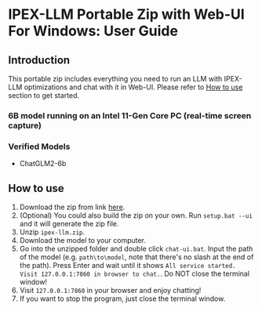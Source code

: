 # IPEX-LLM Portable Zip with Web-UI For Windows: User Guide

## Introduction

This portable zip includes everything you need to run an LLM with IPEX-LLM optimizations and chat with it in Web-UI. Please refer to [How to use](#how-to-use) section to get started.

### 6B model running on an Intel 11-Gen Core PC (real-time screen capture)


### Verified Models

- ChatGLM2-6b

## How to use

1. Download the zip from link [here]().
2. (Optional) You could also build the zip on your own. Run `setup.bat --ui` and it will generate the zip file.
3. Unzip `ipex-llm.zip`.
4. Download the model to your computer.
5. Go into the unzipped folder and double click `chat-ui.bat`. Input the path of the model (e.g. `path\to\model`, note that there's no slash at the end of the path). Press Enter and wait until it shows `All service started. Visit 127.0.0.1:7860 in browser to chat.`. Do NOT close the terminal window!
6. Visit `127.0.0.1:7860` in your browser and enjoy chatting!
7. If you want to stop the program, just close the terminal window.